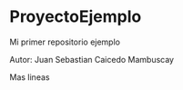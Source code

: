 # ProyectoEjemplo
Mi primer repositorio ejemplo


Autor: Juan Sebastian Caicedo Mambuscay

Mas lineas
